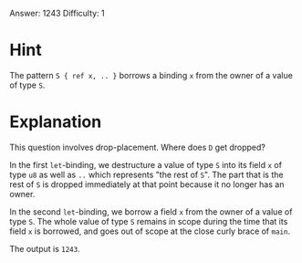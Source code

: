 Answer: 1243
Difficulty: 1

# Hint

The pattern `S { ref x, .. }` borrows a binding `x` from the owner of a value of
type `S`.

# Explanation

This question involves drop-placement. Where does `D` get dropped?

In the first `let`-binding, we destructure a value of type `S` into its field
`x` of type `u8` as well as `..` which represents "the rest of `S`". The part
that is the rest of `S` is dropped immediately at that point because it no
longer has an owner.

In the second `let`-binding, we borrow a field `x` from the owner of a value of
type `S`. The whole value of type `S` remains in scope during the time that its
field `x` is borrowed, and goes out of scope at the close curly brace of `main`.

The output is `1243`.
